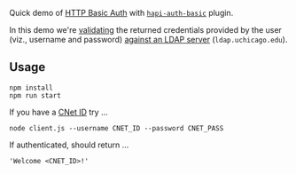 Quick demo of [HTTP Basic Auth](http://en.wikipedia.org/wiki/Basic_access_authentication) with [`hapi-auth-basic`](https://github.com/hapijs/hapi-auth-basic) plugin.

In this demo we're [validating](https://github.com/joyrexus/auth-demos/blob/gh-pages/basic-auth/hapi-ldap/server.js#L10) the returned credentials provided by the user (viz., username and password) [against an LDAP server](http://en.wikipedia.org/wiki/Lightweight_Directory_Access_Protocol#Bind_.28authenticate.29) (`ldap.uchicago.edu`).


## Usage

    npm install
    npm run start

If you have a [CNet ID](https://itservices.uchicago.edu/services/cnetid) try ...

    node client.js --username CNET_ID --password CNET_PASS

If authenticated, should return ...

    'Welcome <CNET_ID>!'
